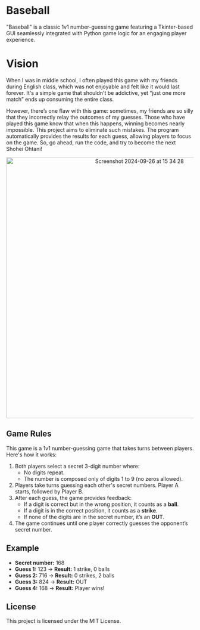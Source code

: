 # Baseball 
"Baseball" is a classic 1v1 number-guessing game featuring a Tkinter-based GUI seamlessly integrated with Python game logic for an engaging player experience.

# Vision 
When I was in middle school, I often played this game with my friends during English class, which was not enjoyable and felt like it would last forever. It's a simple game that shouldn't be addictive, yet “just one more match” ends up consuming the entire class.

However, there’s one flaw with this game: sometimes, my friends are so silly that they incorrectly relay the outcomes of my guesses. Those who have played this game know that when this happens, winning becomes nearly impossible. This project aims to eliminate such mistakes. The program automatically provides the results for each guess, allowing players to focus on the game. So, go ahead, run the code, and try to become the next Shohei Ohtani!

<p align="center">
<img width="700" alt="Screenshot 2024-09-26 at 15 34 28" src="https://github.com/user-attachments/assets/bddb5704-dd2b-4096-b8bd-e274cdb47585">
</p>

## Game Rules
This game is a 1v1 number-guessing game that takes turns between players. 
Here's how it works:  
1. Both players select a secret 3-digit number where:
    - No digits repeat.
    - The number is composed only of digits 1 to 9 (no zeros allowed).
2. Players take turns guessing each other's secret numbers. Player A starts, followed by Player B.
3. After each guess, the game provides feedback:  
    - If a digit is correct but in the wrong position, it counts as a **ball**.  
    - If a digit is in the correct position, it counts as a **strike**.  
    - If none of the digits are in the secret number, it’s an **OUT**.  
4. The game continues until one player correctly guesses the opponent’s secret number.

## Example  
- **Secret number:** 168  
- **Guess 1:** 123 -> **Result:** 1 strike, 0 balls  
- **Guess 2:** 716 -> **Result:** 0 strikes, 2 balls  
- **Guess 3:** 824 -> **Result:** OUT  
- **Guess 4:** 168 -> **Result:** Player wins!

## License  
This project is licensed under the MIT License.
